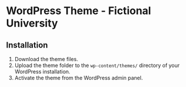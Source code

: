 # WordPress Theme - Fictional University

## Installation

1. Download the theme files.
2. Upload the theme folder to the `wp-content/themes/` directory of your WordPress installation.
3. Activate the theme from the WordPress admin panel.
